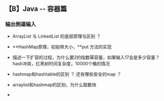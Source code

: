 ## 【B】Java -- 容器篇



### 输出倒逼输入

- ArrayList 与 LinkedList 的底层原理与区别 ？

- **HashMap原理，初始带大小，**put 方法的实现
- 描述一下扩容的过程，为什么要2的指数幂容量，如果输入17会是多少容量？hash冲突，红黑树时间复杂度，10000个桶的情况
- hashmap和hashtable的区别 ？ 还有哪些安全的map ？
- arraylist和hashmap的区别，为什么取数快
- 









